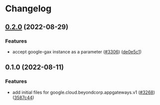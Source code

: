 # Changelog

## [0.2.0](https://github.com/googleapis/google-cloud-node/compare/appgateways-v0.1.0...appgateways-v0.2.0) (2022-08-29)


### Features

* accept google-gax instance as a parameter ([#3306](https://github.com/googleapis/google-cloud-node/issues/3306)) ([de0e5c1](https://github.com/googleapis/google-cloud-node/commit/de0e5c1172c84a650c6e8fd268b2614f60d1b0ad))

## 0.1.0 (2022-08-11)


### Features

* add initial files for google.cloud.beyondcorp.appgateways.v1 ([#3268](https://github.com/googleapis/google-cloud-node/issues/3268)) ([3587c44](https://github.com/googleapis/google-cloud-node/commit/3587c4412d6380a81ac04a8b582008034f59103e))
